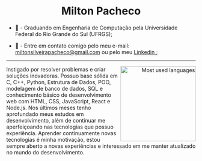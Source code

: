 <h1 align="center">Milton Pacheco</h1>

- 📕 - Graduando em Engenharia de Computação pela Universidade Federal do Rio Grande do Sul (UFRGS);

- 💬 - Entre em contato comigo pelo meu e-mail: miltonsilveirapacheco@gmail.com ou pelo meu <a href="https://www.linkedin.com/in/miltonspacheco/"> Linkedin </a>;

<hr>

<div align="right" style="margin:auto">
     <a href="https://github.com/anuraghazra/convoychat">
        <img height="200"
             src="https://github-readme-stats.vercel.app/api/top-langs?username=miltonspacheco&hide_border=true&layout=compact&langs_count=8&card_width=320&theme=transparent"
             alt="Most used languages"
             align="right">
    </a>
</div>

Instigado por resolver problemas e criar soluções inovadoras. Possuo base sólida em C, C++, Python, Estrutura de Dados, POO, modelagem de banco de dados, SQL e conhecimento básico de desenvolvimento web com HTML, CSS, JavaScript, React e Node.js. Nos últimos meses tenho aprofundado meus estudos em desenvolvimento, além de continuar me aperfeiçoando nas tecnologias que possuo experiência. Aprender continuamente novas tecnologias é minha motivação, estou sempre aberto a novas experiências e interessado em me manter atualizado no mundo do desenvolvimento.

<div>
  
</div>
